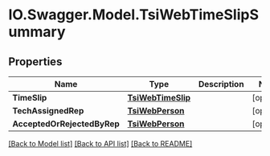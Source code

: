 # IO.Swagger.Model.TsiWebTimeSlipSummary
## Properties

Name | Type | Description | Notes
------------ | ------------- | ------------- | -------------
**TimeSlip** | [**TsiWebTimeSlip**](TsiWebTimeSlip.md) |  | [optional] 
**TechAssignedRep** | [**TsiWebPerson**](TsiWebPerson.md) |  | [optional] 
**AcceptedOrRejectedByRep** | [**TsiWebPerson**](TsiWebPerson.md) |  | [optional] 

[[Back to Model list]](../README.md#documentation-for-models) [[Back to API list]](../README.md#documentation-for-api-endpoints) [[Back to README]](../README.md)

